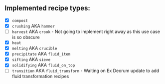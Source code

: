 ## Implemented recipe types:
- [x] `compost`
- [x] `crushing` AKA `hammer`
- [ ] `harvest` AKA `crook` - Not going to implement right away as this use case is so obscure
- [x] `heat`
- [x] `melting` AKA `crucible`
- [x] `precipitate` AKA `fluid_item`
- [x] `sifting` AKA `sieve`
- [x] `solidifying` AKA `fluid_on_top`
- [ ] `transition` AKA `fluid_transform` - Waiting on Ex Deorum update to add fluid transformation recipes